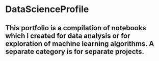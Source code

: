 # DataScienceProfile

## This portfolio is a compilation of notebooks which I created for data analysis or for exploration of machine learning algorithms. A separate category is for separate projects.
